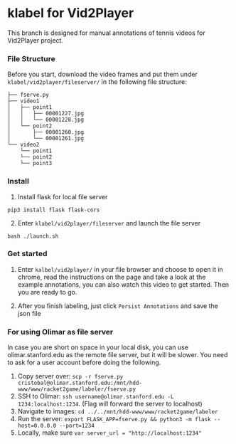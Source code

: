 # klabel for Vid2Player

This branch is designed for manual annotations of tennis videos for Vid2Player project.

### File Structure
Before you start, download the video frames and put them under `klabel/vid2player/fileserver/` in the following file structure:
```
├── fserve.py
├── video1
│   ├── point1
│   │   ├── 00001227.jpg
│   │   └── 00001228.jpg
│   └── point2
│       ├── 00001260.jpg
│       └── 00001261.jpg
└── video2
    └── point1
    └── point2
    └── point3
```

### Install
1. Install flask for local file server
```
pip3 install flask flask-cors
```

2. Enter `klabel/vid2player/fileserver` and launch the file server
```
bash ./launch.sh
```

### Get started

1. Enter `kalbel/vid2player/` in your file browser and choose to open it in chrome, read the instructions on the page and take a look at the example annotations, you can also watch this video to get started. Then you are ready to go.

2. After you finish labeling, just click `Persist Annotations` and save the json file


### For using Olimar as file server 
In case you are short on space in your local disk, you can use olimar.stanford.edu as the remote file server, but it will be slower. You need to ask for a user account before doing the following. 
1. Copy server over: `scp -r fserve.py cristobal@olimar.stanford.edu:/mnt/hdd-www/www/racket2game/labeler/fserve.py`
2. SSH to Olimar: `ssh username@olimar.stanford.edu -L 1234:localhost:1234`. (Flag will forward the server to localhost)
3. Navigate to images: `cd ../../mnt/hdd-www/www/racket2game/labeler`
4. Run the server: `export FLASK_APP=fserve.py && python3 -m flask --host=0.0.0.0 --port=1234`
5. Locally, make sure `var server_url = "http://localhost:1234"`

